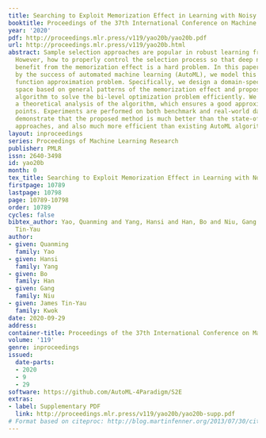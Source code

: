 ```yaml
---
title: Searching to Exploit Memorization Effect in Learning with Noisy Labels
booktitle: Proceedings of the 37th International Conference on Machine Learning
year: '2020'
pdf: http://proceedings.mlr.press/v119/yao20b/yao20b.pdf
url: http://proceedings.mlr.press/v119/yao20b.html
abstract: Sample selection approaches are popular in robust learning from noisy labels.
  However, how to properly control the selection process so that deep networks can
  benefit from the memorization effect is a hard problem. In this paper, motivated
  by the success of automated machine learning (AutoML), we model this issue as a
  function approximation problem. Specifically, we design a domain-specific search
  space based on general patterns of the memorization effect and propose a novel Newton
  algorithm to solve the bi-level optimization problem efficiently. We further provide
  a theoretical analysis of the algorithm, which ensures a good approximation to critical
  points. Experiments are performed on both benchmark and real-world data sets. Results
  demonstrate that the proposed method is much better than the state-of-the-art noisy-label-learning
  approaches, and also much more efficient than existing AutoML algorithms.
layout: inproceedings
series: Proceedings of Machine Learning Research
publisher: PMLR
issn: 2640-3498
id: yao20b
month: 0
tex_title: Searching to Exploit Memorization Effect in Learning with Noisy Labels
firstpage: 10789
lastpage: 10798
page: 10789-10798
order: 10789
cycles: false
bibtex_author: Yao, Quanming and Yang, Hansi and Han, Bo and Niu, Gang and Kwok, James
  Tin-Yau
author:
- given: Quanming
  family: Yao
- given: Hansi
  family: Yang
- given: Bo
  family: Han
- given: Gang
  family: Niu
- given: James Tin-Yau
  family: Kwok
date: 2020-09-29
address: 
container-title: Proceedings of the 37th International Conference on Machine Learning
volume: '119'
genre: inproceedings
issued:
  date-parts:
  - 2020
  - 9
  - 29
software: https://github.com/AutoML-4Paradigm/S2E
extras:
- label: Supplementary PDF
  link: http://proceedings.mlr.press/v119/yao20b/yao20b-supp.pdf
# Format based on citeproc: http://blog.martinfenner.org/2013/07/30/citeproc-yaml-for-bibliographies/
---
```

